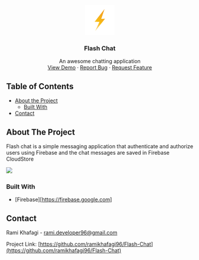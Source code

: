 
<!-- PROJECT LOGO -->
<br />
<p align="center">
  <a href="https://github.com/ramikhafagi96/Flash-Chat">
    <img src="images/1024.png" alt="Logo" width="80" height="80">
  </a>

  <h3 align="center">Flash Chat</h3>

  <p align="center">
    An awesome chatting application
    <br />
    <a href="https://github.com/ramikhafagi96/Flash-Chat#about-the-project">View Demo</a>
    ·
    <a href="https://github.com/ramikhafagi96/Flash-Chat/issues">Report Bug</a>
    ·
    <a href="https://github.com/ramikhafagi96/Flash-Chat/issues">Request Feature</a>
  </p>
</p>

<!-- TABLE OF CONTENTS -->
## Table of Contents
* [About the Project](#about-the-project)
  * [Built With](#built-with)
* [Contact](#contact)

<!-- ABOUT THE PROJECT -->
## About The Project
<p> Flash chat is a simple messaging application that authenticate and authorize users using Firebase and the chat messages are saved in Firebase CloudStore</p>
<img src="images/flashchat.gif" width="250" />

### Built With
* [Firebase][https://firebase.google.com]

<!-- CONTACT -->
## Contact

Rami Khafagi - rami.developer96@gmail.com

Project Link: [https://github.com/ramikhafagi96/Flash-Chat](https://github.com/ramikhafagi96/Flash-Chat)
